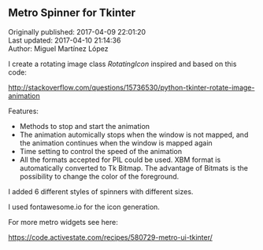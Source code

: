 ## Metro Spinner for Tkinter  
Originally published: 2017-04-09 22:01:20  
Last updated: 2017-04-10 21:14:36  
Author: Miguel Martínez López  
  
I create a rotating image class *RotatingIcon* inspired and based on this code:

http://stackoverflow.com/questions/15736530/python-tkinter-rotate-image-animation

Features:
   - Methods to stop and start the animation
   - The animation automically stops when the window is not mapped, and the animation continues when the window is mapped again
   - Time setting to control the speed of the animation
   - All the formats accepted for PIL could be used. XBM format is automatically converted to Tk Bitmap. The advantage of Bitmats is the possibility to change the color of the foreground.

I added 6 different styles of spinners with different sizes.

I used fontawesome.io for the icon generation.

For more metro widgets see here:

https://code.activestate.com/recipes/580729-metro-ui-tkinter/
